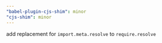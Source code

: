 ```yaml
---
"babel-plugin-cjs-shim": minor
"cjs-shim": minor
---
```


add replacement for `import.meta.resolve` to `require.resolve`
